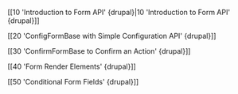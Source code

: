 [[10 'Introduction to Form API' {drupal}|10 'Introduction to Form API' {drupal}]]

[[20 'ConfigFormBase with Simple Configuration API' {drupal}]]

[[30 'ConfirmFormBase to Confirm an Action' {drupal}]]

[[40 'Form Render Elements' {drupal}]]

[[50 'Conditional Form Fields' {drupal}]]